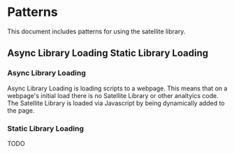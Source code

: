 # Patterns

This document includes patterns for using the satellite library.

## Async Library Loading Static Library Loading

### Async Library Loading

Async Library Loading is loading scripts to a webpage. This means that on a webpage's initial load there is no Satellite Library or other analtyics code. The Satellite Library is loaded via Javascript by being dynamically added to the page. 

### Static Library Loading

TODO
